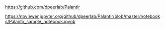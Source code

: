 https://github.com/dpeerlab/Palantir

https://nbviewer.jupyter.org/github/dpeerlab/Palantir/blob/master/notebooks/Palantir_sample_notebook.ipynb
